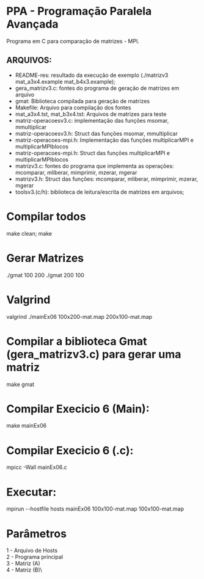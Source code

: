 # PPA - Programação Paralela Avançada
Programa em C para comparação de matrizes - MPI.

## ARQUIVOS:
* README-res: resultado da execução de exemplo (./matrizv3 mat_a3x4.example mat_b4x3.example);
* gera_matrizv3.c: fontes do programa de geração de matrizes em arquivo
* gmat: Biblioteca compilada para geração de matrizes
* Makefile: Arquivo para compilação dos fontes
* mat_a3x4.tst, mat_b3x4.tst: Arquivos de matrizes para teste
* matriz-operacoesv3.c: implementação das funções msomar, mmultiplicar
* matriz-operacoesv3.h: Struct das funções msomar, mmultiplicar
* matriz-operacoes-mpi.h: Implementação das funções multiplicarMPI e multiplicarMPIblocos
* matriz-operacoes-mpi.h: Struct das funções multiplicarMPI e multiplicarMPIblocos
* matrizv3.c: fontes do programa que implementa as operações: mcomparar, mliberar, mimprimir, mzerar, mgerar
* matrizv3.h: Struct das funções: mcomparar, mliberar, mimprimir, mzerar, mgerar
* toolsv3.(c/h): biblioteca de leitura/escrita de matrizes em arquivos;  

# Compilar todos
make clean; make

# Gerar Matrizes
./gmat 100 200
./gmat 200 100

# Valgrind
valgrind ./mainEx06 100x200-mat.map 200x100-mat.map

# Compilar a biblioteca Gmat (gera_matrizv3.c) para gerar uma matriz
make gmat

# Compilar Execicio 6 (Main):
make mainEx06

# Compilar Execicio 6 (.c):
mpicc -Wall mainEx06.c

# Executar: 
mpirun --hostfile hosts mainEx06 100x100-mat.map 100x100-mat.map

 # Parâmetros
 1 - Arquivo de Hosts\
 2 - Programa principal\
 3 - Matriz (A)\
 4 - Matriz (B)\
